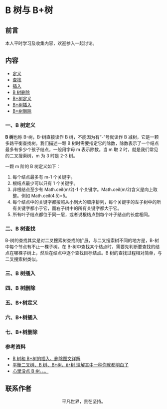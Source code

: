 # B 树与 B+树

## 前言

本人平时学习及收集内容，欢迎参入一起讨论。

## 内容

- [定义](#一、B树定义)
- [查找](#二、B树查找)
- [插入](#三、B树插入)
- [B 树删除](#四、B树删除)
- [B+树定义](#五、B+树定义)
- [B+树插入](#六、B+树插入)
- [B+树删除](#七、B+树删除)

### 一、B 树定义

**B 树**也称 B-树，B-树直接读作 B 树，不能因为有“-”号就读作 B 减树，它是一颗多路平衡查找树。我们描述一颗 B 树时需要指定它的除数，除数表示了一个结点最多有多少个孩子结点，一般用字母 m 表示除数。当 m 取 2 时，就是我们常见的二叉搜索树，m 为 3 时是 2-3 树。

一颗 m 阶的 B 树定义如下：

1. 每个结点最多有 m-1 个关键字。
2. 根结点最少可以只有 1 个关键字。
3. 非根结点至少有 Math.ceil(m/2)-1 个关键字。Math.ceil(m/2)含义是向上取整。例如 Math.ceil(4.5)=5。
4. 每个结点中的关键字都按照从小到大的顺序排列，每个关键字的左子树中的所有关键字都小于它，而右子树中的所有关键字都大于它。
5. 所有叶子结点都位于同一层，或者说根结点到每个叶子结点的长度相同。

### 二、B 树查找

B-树的查找其实是对二叉搜索树查找的扩展，与二叉搜索树不同的地方是，B-树中每个节点有不止一棵子树。在 B-树中查找某个结点时，需要先判断要查找的结点在哪棵子树上，然后在结点中逐个查找目标结点。B 树的查找过程相对简单，与二叉搜索树类似。

### 三、B 树插入

### 四、B 树删除

### 五、B+树定义

### 六、B+树插入

### 七、B+树删除

### 参考资料

- [B 树和 B+树的插入、删除图文详解](https://www.cnblogs.com/nullzx/p/8729425.html)
- [平衡二叉树、B 树、B+树、`B*`树 理解其中一种你就都明白了](https://zhuanlan.zhihu.com/p/27700617)
- [心里没点 B 树。。。](https://mp.weixin.qq.com/s/5ERFlmeUGXnfQPAZBLn6RA)

## 联系作者

<div align="center">
    <p>
        平凡世界，贵在坚持。
    </p>
    <img :src="$withBase('/about/contact.png')" />
</div>
